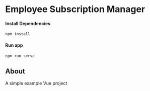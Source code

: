 # Employee Subscription Manager

#### Install Dependencies

```
npm install
```

#### Run app

```
npm run serve
```

## About

A simple example Vue project
